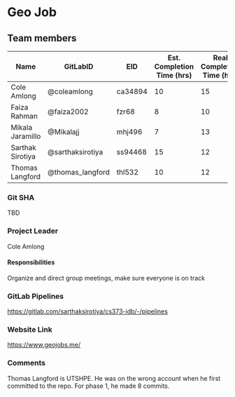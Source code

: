 # Geo Job

## Team members
| Name              | GitLabID          | EID               | Est. Completion Time (hrs)   | Real Completion Time (hrs) |
| ----------------- | ----------------- | ----------------- | ---------------------------- | -------------------------- |
| Cole Amlong       | @coleamlong       | ca34894           | 10                           | 15                         |
| Faiza Rahman      | @faiza2002        | fzr68             | 8                            | 10                         |
| Mikala Jaramillo  | @Mikalajj         | mhj496            | 7                            | 13                         |
| Sarthak Sirotiya  | @sarthaksirotiya  | ss94468           | 15                           | 12                         |
| Thomas Langford   | @thomas_langford  | thl532            | 10                           | 12                         |

### Git SHA
TBD

### Project Leader
Cole Amlong

#### Responsibilities
Organize and direct group meetings, make sure everyone is on track

### GitLab Pipelines
https://gitlab.com/sarthaksirotiya/cs373-idb/-/pipelines

### Website Link
https://www.geojobs.me/

### Comments
Thomas Langford is UTSHPE. He was on the wrong account when he first committed to the repo. For phase 1, he made 8 commits.